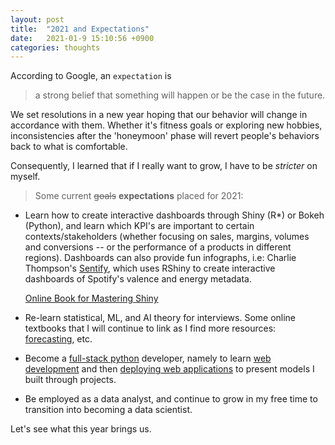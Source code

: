 ```yaml
---
layout: post
title:  "2021 and Expectations"
date:   2021-01-9 15:10:56 +0900
categories: thoughts
---
```

According to Google, an `expectation` is

> a strong belief that something will happen or be the case in the future.

We set resolutions in a new year hoping that our behavior will change in accordance with them. Whether it's fitness goals or exploring new hobbies, inconsistencies after the 'honeymoon' phase will revert people's behaviors back to what is comfortable.

Consequently, I learned that if I really want to grow, I have to be *stricter* on myself.

> Some current <s>goals</s> **expectations** placed for 2021:

* Learn how to create interactive dashboards through Shiny (R*) or Bokeh (Python), and learn which KPI's are important to certain contexts/stakeholders (whether focusing on sales, margins, volumes and conversions -- or the performance of a products in different regions). Dashboards can also provide fun infographs, i.e: Charlie Thompson's [Sentify](http://www.rcharlie.net/sentify/), which uses RShiny to create interactive dashboards of Spotify's valence and energy metadata.

  [Online Book for Mastering Shiny](https://mastering-shiny.org/)

* Re-learn statistical, ML, and AI theory  for interviews. Some online textbooks that I will continue to link as I find more resources: [forecasting](https://otexts.com/fpp2/), etc.

* Become a [full-stack python](https://www.fullstackpython.com/) developer, namely to learn [web development](https://www.fullstackpython.com/web-development.html) and then [deploying web applications](https://www.fullstackpython.com/deployment.html) to present models I built through projects.

* Be employed as a data analyst, and continue to grow in my free time to transition into becoming a data scientist.

Let's see what this year brings us.